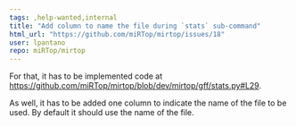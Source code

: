 ```yaml
---
tags: ,help-wanted,internal
title: "Add column to name the file during `stats` sub-command"
html_url: "https://github.com/miRTop/mirtop/issues/18"
user: lpantano
repo: miRTop/mirtop
---
```


For that, it has to be implemented code at https://github.com/miRTop/mirtop/blob/dev/mirtop/gff/stats.py#L29. 

As well, it has to be added one column to indicate the name of the file to be used. By default it should use the name of the file. 